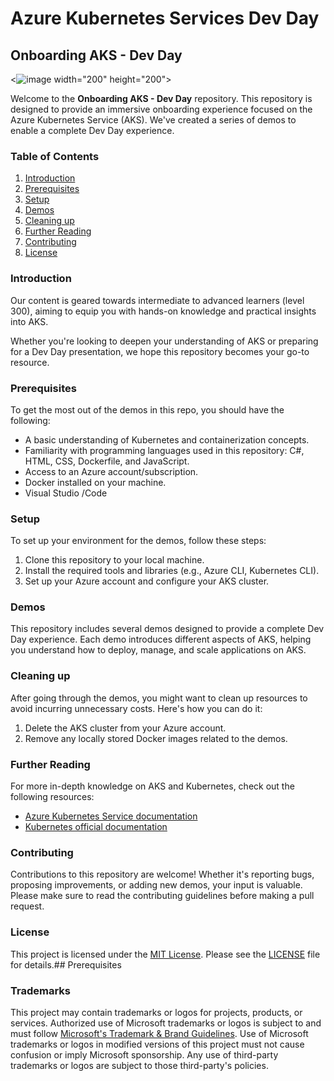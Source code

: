 # Azure Kubernetes Services Dev Day

## Onboarding AKS - Dev Day

<![image](https://github.com/RenatoSGR/OnboardingAKS-DevDay/assets/31619062/8c8b3e57-44ce-4bc7-b502-f2ad344fd6fb) width="200" height="200">

Welcome to the **Onboarding AKS - Dev Day** repository. This repository is designed to provide an immersive onboarding experience focused on the Azure Kubernetes Service (AKS). We've created a series of demos to enable a complete Dev Day experience.

### Table of Contents

1. [Introduction](#introduction)
2. [Prerequisites](#prerequisites)
3. [Setup](#setup)
4. [Demos](#demos)
5. [Cleaning up](#cleaning-up)
6. [Further Reading](#further-reading)
7. [Contributing](#contributing)
8. [License](#license)

### Introduction

Our content is geared towards intermediate to advanced learners (level 300), aiming to equip you with hands-on knowledge and practical insights into AKS.

Whether you're looking to deepen your understanding of AKS or preparing for a Dev Day presentation, we hope this repository becomes your go-to resource.

### Prerequisites

To get the most out of the demos in this repo, you should have the following:

- A basic understanding of Kubernetes and containerization concepts.
- Familiarity with programming languages used in this repository: C#, HTML, CSS, Dockerfile, and JavaScript.
- Access to an Azure account/subscription.
- Docker installed on your machine.
- Visual Studio /Code

### Setup

To set up your environment for the demos, follow these steps:

1. Clone this repository to your local machine.
2. Install the required tools and libraries (e.g., Azure CLI, Kubernetes CLI).
3. Set up your Azure account and configure your AKS cluster.

### Demos

This repository includes several demos designed to provide a complete Dev Day experience. Each demo introduces different aspects of AKS, helping you understand how to deploy, manage, and scale applications on AKS.

### Cleaning up

After going through the demos, you might want to clean up resources to avoid incurring unnecessary costs. Here's how you can do it:

1. Delete the AKS cluster from your Azure account.
2. Remove any locally stored Docker images related to the demos.

### Further Reading

For more in-depth knowledge on AKS and Kubernetes, check out the following resources:

- [Azure Kubernetes Service documentation](https://docs.microsoft.com/en-us/azure/aks/)
- [Kubernetes official documentation](https://kubernetes.io/docs/home/)

### Contributing

Contributions to this repository are welcome! Whether it's reporting bugs, proposing improvements, or adding new demos, your input is valuable. Please make sure to read the contributing guidelines before making a pull request.

### License

This project is licensed under the [MIT License](LICENSE). Please see the [LICENSE](LICENSE) file for details.## Prerequisites

### Trademarks

This project may contain trademarks or logos for projects, products, or services. Authorized use of Microsoft 
trademarks or logos is subject to and must follow 
[Microsoft's Trademark & Brand Guidelines](https://www.microsoft.com/en-us/legal/intellectualproperty/trademarks/usage/general).
Use of Microsoft trademarks or logos in modified versions of this project must not cause confusion or imply Microsoft sponsorship.
Any use of third-party trademarks or logos are subject to those third-party's policies.
